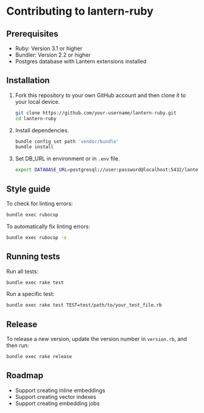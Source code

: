 # Contributing to lantern-ruby

## Prerequisites

* Ruby: Version 3.1 or higher
* Bundler: Version 2.2 or higher
* Postgres database with Lantern extensions installed

## Installation

1. Fork this repository to your own GitHub account and then clone it to your local device.

    ```bash
    git clone https://github.com/your-username/lantern-ruby.git
    cd lantern-ruby
    ```

2. Install dependencies.

    ```bash
    bundle config set path 'vendor/bundle'
    bundle install
    ```

3. Set DB_URL in environment or in `.env` file.

    ```bash
    export DATABASE_URL=postgresql://user:password@localhost:5432/lantern
    ```

## Style guide

To check for linting errors:

```bash
bundle exec rubocop
```

To automatically fix linting errors:

```bash
bundle exec rubocop -a
```

## Running tests

Run all tests:

```bash
bundle exec rake test
```

Run a specific test:

```bash
bundle exec rake test TEST=test/path/to/your_test_file.rb
```

## Release

To release a new version, update the version number in `version.rb`, and then run:

```bash
bundle exec rake release
```

## Roadmap

* Support creating inline embeddings
* Support creating vector indexes
* Support creating embedding jobs
